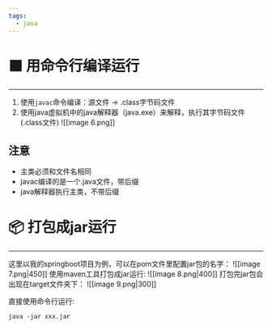 ```yaml
---
tags:
  - java
---
```

# ⬛ 用命令行编译运行 
---
1. 使用`javac`命令编译：源文件 -> .class字节码文件
2. 使用java虚拟机中的java解释器（java.exe）来解释，执行其字节码文件(.class文件)
![[image 6.png]]
## 注意
- 主类必须和文件名相同
- javac编译的是一个.java文件，带后缀
- java解释器执行主类，不带后缀

# 📦 打包成jar运行 
---
这里以我的springboot项目为例，可以在pom文件里配置jar包的名字：
![[image 7.png|450]]
使用maven工具打包成jar运行:
![[image 8.png|400]]
打包完jar包会出现在target文件夹下：
![[image 9.png|300]]

直接使用命令行运行:

```shell
java -jar xxx.jar
```